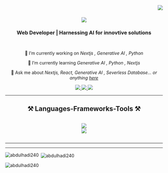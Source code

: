 
<img align="right" src="https://visitor-badge.laobi.icu/badge?page_id=nugrad.nugrad" />

<h1 align="center">
    <img src="https://readme-typing-svg.herokuapp.com/?font=Righteous&size=35&center=true&vCenter=true&width=500&height=70&duration=4000&lines=Hi+There!+👋;+I'm+Hamza+Jafri!;" />
</h1>

<h3 align="center">Web Developer | Harnessing AI for innovtive solutions</h3>

<br/>

<div align="center">
 
 🔭 I’m currently working on *Nextjs , Generative AI , Python*
 
 🌱 I’m currently learning *Generative AI , Python , Nextjs*

 💬 Ask me about *Nextjs, React, Generative AI , Severless Database... or anything [here](https://github.com/salesp07/salesp07/issues)*


 
 </div>
 
<div align="center"> 
  <a href="https://mail.google.com/mail/?view=cm&to=ah912425@gmail.com&su=Your%20Subject&body=Your%20Message">
    <img src="https://img.shields.io/badge/Gmail-333333?style=for-the-badge&logo=gmail&logoColor=red" />
  </a>
  <a href="[https://linkedin.com/in/pedro-sales-muniz](https://www.linkedin.com/in/abdul-hadi-28a46221b/)" target="_blank">
    <img src="https://img.shields.io/badge/LinkedIn-0077B5?style=for-the-badge&logo=linkedin&logoColor=white" target="_blank" />
  </a>
  <a href="https://www.abdulhadi.info/" target="_blank">
     <img src="https://img.shields.io/badge/Portfolio-FF5722?style=for-the-badge&logo=todoist&logoColor=white" target="_blank" /> <!-- sqlite, safari, google-chrome are other good icon options -->
  </a>
</div>

 <hr/>
 
<h2 align="center">⚒ Languages-Frameworks-Tools ⚒</h2>
<br/>
<div align="center">
    <img src="https://skillicons.dev/icons?i=nodejs,c,cs,cpp,js,ts,firebase,mongodb,nextjs,postgres,prisma,wordpress" /><br>
    <img src="https://skillicons.dev/icons?i=react,bootstrap,html,css,tailwind,vscode,figma,git,github,vercel,visualstudio,vscode" />
</div>

<br/>
<hr/>



<hr/>
<p><img align="left" src="https://github-readme-stats.vercel.app/api/top-langs?username=abdulhadi240&show_icons=true&locale=en&layout=compact" alt="abdulhadi240" /></p>

<p>&nbsp;<img align="center" src="https://github-readme-stats.vercel.app/api?username=abdulhadi240&show_icons=true&locale=en" alt="abdulhadi240" /></p>

<p><img align="center" src="https://github-readme-streak-stats.herokuapp.com/?user=abdulhadi240&" alt="abdulhadi240" /></p>


 





